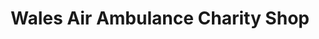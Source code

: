 ---
title: "Wales Air Ambulance Charity Shop"
url: /caernarfon/wales-air-ambulance-charity-shop/
shop: charity
---